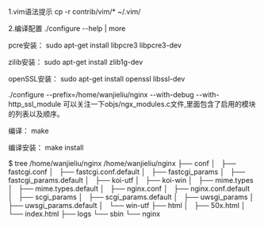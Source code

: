 1.vim语法提示
cp -r contrib/vim/* ~/.vim/

2.编译配置
./configure --help | more

pcre安装：
sudo apt-get install libpcre3 libpcre3-dev 

zilib安装：
sudo apt-get install zlib1g-dev

openSSL安装：
sudo apt-get install openssl libssl-dev


./configure --prefix=/home/wanjieliu/nginx --with-debug --with-http_ssl_module
可以关注一下objs/ngx_modules.c文件,里面包含了启用的模块的列表以及顺序。

编译：
make

编译安装：
make install 


$ tree /home/wanjieliu/nginx
/home/wanjieliu/nginx
├── conf
│   ├── fastcgi.conf
│   ├── fastcgi.conf.default
│   ├── fastcgi_params
│   ├── fastcgi_params.default
│   ├── koi-utf
│   ├── koi-win
│   ├── mime.types
│   ├── mime.types.default
│   ├── nginx.conf
│   ├── nginx.conf.default
│   ├── scgi_params
│   ├── scgi_params.default
│   ├── uwsgi_params
│   ├── uwsgi_params.default
│   └── win-utf
├── html
│   ├── 50x.html
│   └── index.html
├── logs
└── sbin
    └── nginx
